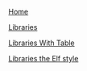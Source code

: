 [Home](/)

[Libraries](Libraries.md)

[Libraries With Table](Libraries-with-table.md)

[Libraries the Elf style](Libraries-elf-Style.md)